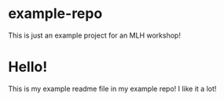 # example-repo
This is just an example project for an MLH workshop!

# Hello!
This is my example readme file in my example repo!
I like it a lot!